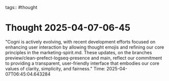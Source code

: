 tags:: #thought

# Thought 2025-04-07-06-45
"Cogni is actively evolving, with recent development efforts focused on enhancing user interaction by allowing thought emojis and refining our core principles in the marketing-spirit.md. These updates, on the branches preview/clean-prefect-logseq-presence and main, reflect our commitment to providing a transparent, user-friendly interface that embodies our core values of clarity, simplicity, and fairness."
Time: 2025-04-07T06:45:04.643284
